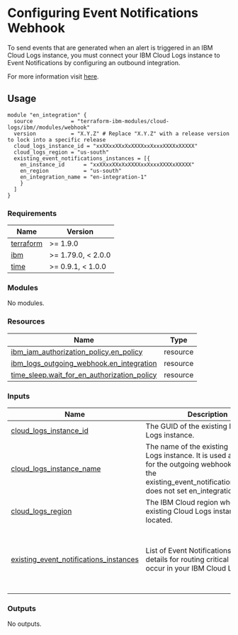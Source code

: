 # Configuring Event Notifications Webhook

To send events that are generated when an alert is triggered in an IBM Cloud Logs instance, you must connect your IBM Cloud Logs instance to Event Notifications by configuring an outbound integration.

 For more information visit [here](https://cloud.ibm.com/docs/cloud-logs?topic=cloud-logs-event-notifications-configure).

## Usage

```hcl
module "en_integration" {
  source            = "terraform-ibm-modules/cloud-logs/ibm//modules/webhook"
  version           = "X.Y.Z" # Replace "X.Y.Z" with a release version to lock into a specific release
  cloud_logs_instance_id = "xxXXxxXXxXxXXXXxxXxxxXXXXxXXXXX"
  cloud_logs_region = "us-south"
  existing_event_notifications_instances = [{
    en_instance_id      = "xxXXxxXXxXxXXXXxxXxxxXXXXxXXXXX"
    en_region           = "us-south"
    en_integration_name = "en-integration-1"
    }
  ]
}
```

<!-- BEGINNING OF PRE-COMMIT-TERRAFORM DOCS HOOK -->
### Requirements

| Name | Version |
|------|---------|
| <a name="requirement_terraform"></a> [terraform](#requirement\_terraform) | >= 1.9.0 |
| <a name="requirement_ibm"></a> [ibm](#requirement\_ibm) | >= 1.79.0, < 2.0.0 |
| <a name="requirement_time"></a> [time](#requirement\_time) | >= 0.9.1, < 1.0.0 |

### Modules

No modules.

### Resources

| Name | Type |
|------|------|
| [ibm_iam_authorization_policy.en_policy](https://registry.terraform.io/providers/IBM-Cloud/ibm/latest/docs/resources/iam_authorization_policy) | resource |
| [ibm_logs_outgoing_webhook.en_integration](https://registry.terraform.io/providers/IBM-Cloud/ibm/latest/docs/resources/logs_outgoing_webhook) | resource |
| [time_sleep.wait_for_en_authorization_policy](https://registry.terraform.io/providers/hashicorp/time/latest/docs/resources/sleep) | resource |

### Inputs

| Name | Description | Type | Default | Required |
|------|-------------|------|---------|:--------:|
| <a name="input_cloud_logs_instance_id"></a> [cloud\_logs\_instance\_id](#input\_cloud\_logs\_instance\_id) | The GUID of the existing IBM Cloud Logs instance. | `string` | n/a | yes |
| <a name="input_cloud_logs_instance_name"></a> [cloud\_logs\_instance\_name](#input\_cloud\_logs\_instance\_name) | The name of the existing IBM Cloud Logs instance. It is used as a prefix for the outgoing webhook name if the existing\_event\_notification\_instances does not set en\_integration\_name. | `string` | n/a | yes |
| <a name="input_cloud_logs_region"></a> [cloud\_logs\_region](#input\_cloud\_logs\_region) | The IBM Cloud region where the existing Cloud Logs instance is located. | `string` | n/a | yes |
| <a name="input_existing_event_notifications_instances"></a> [existing\_event\_notifications\_instances](#input\_existing\_event\_notifications\_instances) | List of Event Notifications instance details for routing critical events that occur in your IBM Cloud Logs. | <pre>list(object({<br/>    en_instance_id      = string<br/>    en_region           = string<br/>    en_integration_name = optional(string)<br/>    skip_en_auth_policy = optional(bool, false)<br/>  }))</pre> | n/a | yes |

### Outputs

No outputs.
<!-- END OF PRE-COMMIT-TERRAFORM DOCS HOOK -->
